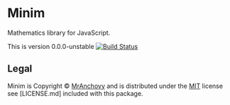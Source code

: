# Minim

Mathematics library for JavaScript.

This is version 0.0.0-unstable [![Build Status](https://travis-ci.org/user/repository.png?branch=master)](https://travis-ci.org/user/repository)

## Legal

Minim is Copyright © [MrAnchovy](http://www.mranchovy.com/) and is distributed under the [MIT](http://opensource.org/licenses/MIT) license see [LICENSE.md] included with this package.
